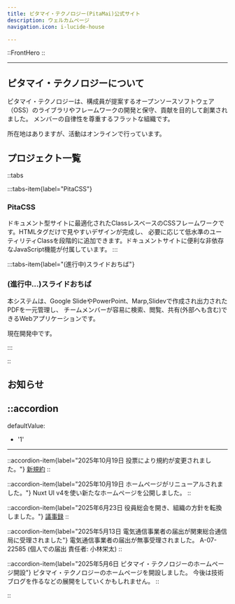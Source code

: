 ```yaml
---
title: ピタマイ・テクノロジー(PitaMai)公式サイト
description: ウェルカムページ
navigation.icon: i-lucide-house

---
```


::FrontHero
::

***

## ピタマイ・テクノロジーについて

ピタマイ・テクノロジーは、構成員が提案するオープンソースソフトウェア（OSS）のライブラリやフレームワークの開発と保守、貢献を目的して創業されました。
メンバーの自律性を尊重するフラットな組織です。

所在地はありますが、活動はオンラインで行っています。

## プロジェクト一覧

::tabs

:::tabs-item{label="PitaCSS"}

### PitaCSS

ドキュメント型サイトに最適化されたClassレスベースのCSSフレームワークです。HTMLタグだけで見やすいデザインが完成し、
必要に応じて低水準のユーティリティClassを段階的に追加できます。ドキュメントサイトに便利な非依存なJavaScript機能が付属しています。
:::

:::tabs-item{label="(進行中)スライドおちば"}

### (進行中...)スライドおちば

本システムは、Google SlideやPowerPoint、Marp,Slidevで作成され出力されたPDFを一元管理し、
チームメンバーが容易に検索、閲覧、共有(外部へも含む)できるWebアプリケーションです。

現在開発中です。

:::

::

## お知らせ

::accordion
---
defaultValue:

- '1'

---

::accordion-item{label="2025年10月19日 投票により規約が変更されました。"}
[新規約](https://docs.google.com/document/d/1yI6_JrWZfSfVSf0LfpLfqcBB36_OvJKKMYyTt_WDmj8/edit?usp=sharing)
::

::accordion-item{label="2025年10月19日 ホームページがリニューアルされました。"}
Nuxt UI v4を使い新たなホームページを公開しました。
::

::accordion-item{label="2025年6月23日 役員総会を開き、組織の方針を転換しました。"}
[議事録](https://docs.google.com/document/d/1khvoRprPNWk-qRGtwCtlA-CPt7mlF-1l7d96FeDbrnM/edit?usp=sharing)
::

::accordion-item{label="2025年5月13日 電気通信事業者の届出が関東総合通信局に受理されました"}
電気通信事業者の届出が無事受理されました。
A-07-22585 (個人での届出 責任者: 小林栄太)
::

::accordion-item{label="2025年5月6日 ピタマイ・テクノロジーのホームページ開設"}
ピタマイ・テクノロジーのホームページを開設しました。
今後は技術ブログを作るなどの展開をしていくかもしれません。
::

::
